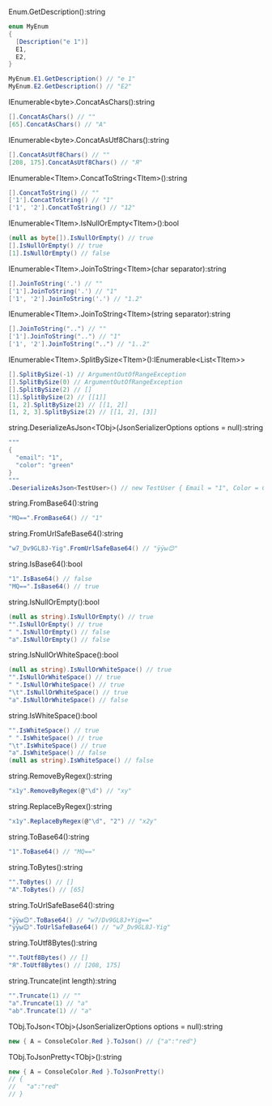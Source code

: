 
Enum.GetDescription():string
```csharp
enum MyEnum
{
  [Description("e 1")]
  E1,
  E2,
}

MyEnum.E1.GetDescription() // "e 1"
MyEnum.E2.GetDescription() // "E2"
```

IEnumerable&lt;byte&gt;.ConcatAsChars():string
```csharp
[].ConcatAsChars() // ""
[65].ConcatAsChars() // "A"
```

IEnumerable&lt;byte&gt;.ConcatAsUtf8Chars():string
```csharp
[].ConcatAsUtf8Chars() // ""
[208, 175].ConcatAsUtf8Chars() // "Я"
```

IEnumerable&lt;TItem&gt;.ConcatToString&lt;TItem&gt;():string
```csharp
[].ConcatToString() // ""
['1'].ConcatToString() // "1"
['1', '2'].ConcatToString() // "12"
```

IEnumerable&lt;TItem&gt;.IsNullOrEmpty&lt;TItem&gt;():bool
```csharp
(null as byte[]).IsNullOrEmpty() // true
[].IsNullOrEmpty() // true
[1].IsNullOrEmpty() // false
```

IEnumerable&lt;TItem&gt;.JoinToString&lt;TItem&gt;(char separator):string
```csharp
[].JoinToString('.') // ""
['1'].JoinToString('.') // "1"
['1', '2'].JoinToString('.') // "1.2"
```

IEnumerable&lt;TItem&gt;.JoinToString&lt;TItem&gt;(string separator):string
```csharp
[].JoinToString("..") // ""
['1'].JoinToString("..") // "1"
['1', '2'].JoinToString("..") // "1..2"
```

IEnumerable&lt;TItem&gt;.SplitBySize&lt;TItem&gt;():IEnumerable&lt;List&lt;TItem&gt;&gt;
```csharp
[].SplitBySize(-1) // ArgumentOutOfRangeException
[].SplitBySize(0) // ArgumentOutOfRangeException
[].SplitBySize(2) // []
[1].SplitBySize(2) // [[1]]
[1, 2].SplitBySize(2) // [[1, 2]]
[1, 2, 3].SplitBySize(2) // [[1, 2], [3]]
```

string.DeserializeAsJson&lt;TObj&gt;(JsonSerializerOptions options = null):string
```csharp
"""
{
  "email": "1",
  "color": "green"
}
"""
.DeserializeAsJson<TestUser>() // new TestUser { Email = "1", Color = ConsoleColor.Green }
```

string.FromBase64():string
```csharp
"MQ==".FromBase64() // "1"
```

string.FromUrlSafeBase64():string
```csharp
"w7_Dv9GL8J-Yig".FromUrlSafeBase64() // "ÿÿы😊"
```

string.IsBase64():bool
```csharp
"1".IsBase64() // false
"MQ==".IsBase64() // true
```

string.IsNullOrEmpty():bool
```csharp
(null as string).IsNullOrEmpty() // true
"".IsNullOrEmpty() // true
" ".IsNullOrEmpty() // false
"a".IsNullOrEmpty() // false
```

string.IsNullOrWhiteSpace():bool
```csharp
(null as string).IsNullOrWhiteSpace() // true
"".IsNullOrWhiteSpace() // true
" ".IsNullOrWhiteSpace() // true
"\t".IsNullOrWhiteSpace() // true
"a".IsNullOrWhiteSpace() // false
```

string.IsWhiteSpace():bool
```csharp
"".IsWhiteSpace() // true
" ".IsWhiteSpace() // true
"\t".IsWhiteSpace() // true
"a".IsWhiteSpace() // false
(null as string).IsWhiteSpace() // false
```

string.RemoveByRegex():string
```csharp
"x1y".RemoveByRegex(@"\d") // "xy"
```

string.ReplaceByRegex():string
```csharp
"x1y".ReplaceByRegex(@"\d", "2") // "x2y"
```

string.ToBase64():string
```csharp
"1".ToBase64() // "MQ=="
```

string.ToBytes():string
```csharp
"".ToBytes() // []
"A".ToBytes() // [65]
```

string.ToUrlSafeBase64():string
```csharp
"ÿÿы😊".ToBase64() // "w7/Dv9GL8J+Yig=="
"ÿÿы😊".ToUrlSafeBase64() // "w7_Dv9GL8J-Yig"
```

string.ToUtf8Bytes():string
```csharp
"".ToUtf8Bytes() // []
"Я".ToUtf8Bytes() // [208, 175]
```

string.Truncate(int length):string
```csharp
"".Truncate(1) // ""
"a".Truncate(1) // "a"
"ab".Truncate(1) // "a"
```

TObj.ToJson&lt;TObj&gt;(JsonSerializerOptions options = null):string
```csharp
new { A = ConsoleColor.Red }.ToJson() // {"a":"red"}
```

TObj.ToJsonPretty&lt;TObj&gt;():string
```csharp
new { A = ConsoleColor.Red }.ToJsonPretty()
// {
//   "a":"red"
// }
```
